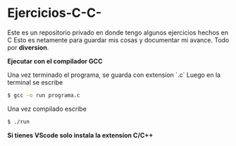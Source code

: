 # Ejercicios-C-C-

Este es un repositorio privado en donde tengo algunos ejercicios hechos en C
Esto es netamente para guardar mis cosas y documentar mi avance.
Todo por **diversion**.

**Ejecutar con el compilador GCC**

Una vez terminado el programa, se guarda con extension ´.c´
Luego en la terminal se escribe

```bash
$ gcc -o run programa.c
```

Una vez compilado escribe 

```bash
$ ./run
```
**Si tienes VScode solo instala la extension C/C++**
